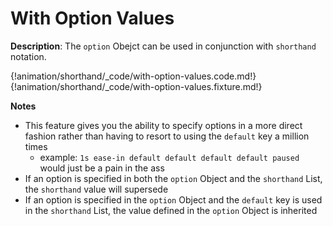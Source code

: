 # With Option Values

__Description__: The `option` Obejct can be used in conjunction with `shorthand` notation.

{!animation/shorthand/_code/with-option-values.code.md!}
{!animation/shorthand/_code/with-option-values.fixture.md!}

__Notes__

+ This feature gives you the ability to specify options in a more direct fashion rather than having to resort to using the `default` key a million times
    + example: `1s ease-in default default default default paused` would just be a pain in the ass
+ If an option is specified in both the `option` Object and the `shorthand` List, the `shorthand` value will supersede
+ If an option is specified in the `option` Object and the `default` key is used in the `shorthand` List, the value defined in the `option` Object is inherited

<div class="cf"></div>
<div class="end-last"></div>

